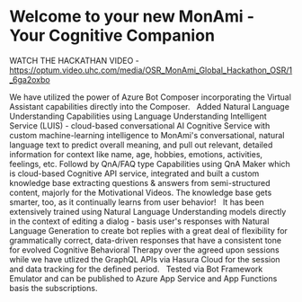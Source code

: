# Welcome to your new MonAmi - Your Cognitive Companion

WATCH THE HACKATHAN VIDEO - https://optum.video.uhc.com/media/OSR_MonAmi_Global_Hackathon_OSR/1_6ga2oxbo


We have utilized the power of Azure Bot Composer incorporating the Virtual Assistant capabilities directly into the Composer.
 
Added Natural Language Understanding Capabilities using Language Understanding Intelligent Service (LUIS) - cloud-based conversational AI Cognitive Service with custom machine-learning intelligence to MonAmi's conversational, natural language text to predict overall meaning, and pull out relevant, detailed information for context like name, age, hobbies, emotions, activities, feelings, etc. Followd by QnA/FAQ type Capabilities using QnA Maker which is cloud-based Cognitive API service, integrated and built a custom knowledge base extracting questions & answers from semi-structured content, majorly for the Motivational Videos. The knowledge base gets smarter, too, as it continually learns from user behavior!
 
It has been extensively trained using Natural Language Understanding models directly in the context of editing a dialog - basis user's responses with Natural Language Generation to create bot replies with a great deal of flexibility for grammatically correct, data-driven responses that have a consistent tone for evolved Cognitive Behavioral Therapy over the agreed upon sessions while we have utlized the GraphQL APIs via Hasura Cloud for the session and data tracking for the defined period.
 
Tested via Bot Framework Emulator and can be published to Azure App Service and App Functions basis the subscriptions. 
